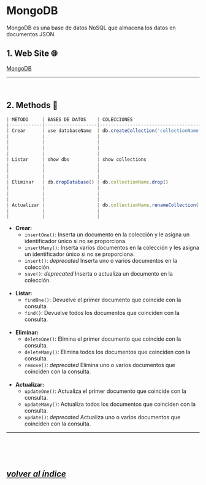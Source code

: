 # MongoDB
MongoDB es una base de datos NoSQL que almacena los datos en documentos JSON.

## 1. Web Site 🌐
[MongoDB](https://www.mongodb.com/)

---
<br>

## 2. Methods 🔧
```javascript	
| MÉTODO     | BASES DE DATOS    | COLECCIONES                                             | DOCUMENTOS                                                               |
|------------|-------------------|---------------------------------------------------------|--------------------------------------------------------------------------|
| Crear      | use databaseName  | db.createCollection('collectionName')                   | db.collectionName.insertOne({ key: value })                              |
|            |                   |                                                         | db.collectionName.insertMany([{ key: value }, { key: value }])           |
|            |                   |                                                         | /* db.collectionName.insert({ key: value }) */                           |
|            |                   |                                                         | /* db.collectionName.save({ key: value }) */                             |
|            |                   |                                                         |                                                                          | 
| Listar     | show dbs          | show collections                                        | db.collectionName.findOne({ key: value })                                |
|            |                   |                                                         | db.collectionName.find(); db.collectionName.find({ key: value })         |
|            |                   |                                                         |                                                                          |
|            |                   |                                                         |                                                                          |
| Eliminar   | db.dropDatabase() | db.collectionName.drop()                                | db.collectionName.deleteOne({ key: value })                              |
|            |                   |                                                         | db.collectionName.deleteMany({ key: value })                             |
|            |                   |                                                         | /* db.collectionName.remove({ key: value }) */                           |
|            |                   |                                                         |                                                                          |
| Actualizar |                   | db.collectionName.renameCollection('newCollectionName') | db.collectionName.updateOne({ key: value }, { $set: { key: value } })    |
|            |                   |                                                         | db.collectionName.updateMany({ key: value }, { $set: { key: value } })   |
|            |                   |                                                         | /* db.collectionName.update({ key: value }, { $set: { key: value } }) */ |
```
- **Crear:**
  - `insertOne()`: Inserta un documento en la colección y le asigna un identificador único si no se proporciona.
  - `insertMany()`: Inserta varios documentos en la colección y les asigna un identificador único si no se proporciona.
  - `insert()`: *deprecated* Inserta uno o varios documentos en la colección.
  - `save()`: *deprecated* Inserta o actualiza un documento en la colección.<br><br>
- **Listar:**
  - `findOne()`: Devuelve el primer documento que coincide con la consulta.
  - `find()`: Devuelve todos los documentos que coinciden con la consulta.<br><br>
- **Eliminar:**
  - `deleteOne()`: Elimina el primer documento que coincide con la consulta.
  - `deleteMany()`: Elimina todos los documentos que coinciden con la consulta.
  - `remove()`: *deprecated* Elimina uno o varios documentos que coinciden con la consulta.<br><br>
- **Actualizar:**
  - `updateOne()`: Actualiza el primer documento que coincide con la consulta.
  - `updateMany()`: Actualiza todos los documentos que coinciden con la consulta.
  - `update()`: *deprecated* Actualiza uno o varios documentos que coinciden con la consulta.
---
<br><br><br>

## *[volver al índice](../../README.md)*